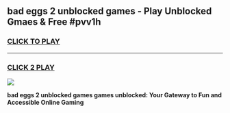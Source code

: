 
## bad eggs 2 unblocked games - Play Unblocked Gmaes & Free #pvv1h
<h3>
<a href="https://premium.freeplayer.one?title=bad_eggs_2_unblocked_games&ref=03M">CLICK TO PLAY</a></h3>
<hr>

<h3>
<a href="https://premium.freeplayer.one?title=bad_eggs_2_unblocked_games&ref=03M">CLICK 2 PLAY</a>
  
</h3>

<a href="https://premium.freeplayer.one?title=bad_eggs_2_unblocked_games&ref=03M"><img src="https://clearcache.store/games.png"></a>


**bad eggs 2 unblocked games games unblocked: Your Gateway to Fun and Accessible Online Gaming**
